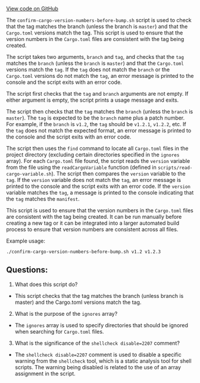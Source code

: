 [View code on GitHub](https://github.com/solana-labs/solana/blob/master/scripts/confirm-cargo-version-numbers-before-bump.sh)

The `confirm-cargo-version-numbers-before-bump.sh` script is used to check that the tag matches the branch (unless the branch is `master`) and that the `Cargo.toml` versions match the tag. This script is used to ensure that the version numbers in the `Cargo.toml` files are consistent with the tag being created. 

The script takes two arguments, `branch` and `tag`, and checks that the `tag` matches the `branch` (unless the `branch` is `master`) and that the `Cargo.toml` versions match the `tag`. If the `tag` does not match the `branch` or the `Cargo.toml` versions do not match the `tag`, an error message is printed to the console and the script exits with an error code.

The script first checks that the `tag` and `branch` arguments are not empty. If either argument is empty, the script prints a usage message and exits.

The script then checks that the `tag` matches the `branch` (unless the `branch` is `master`). The `tag` is expected to be the `branch` name plus a patch number. For example, if the `branch` is `v1.2`, the `tag` should be `v1.2.1`, `v1.2.2`, etc. If the `tag` does not match the expected format, an error message is printed to the console and the script exits with an error code.

The script then uses the `find` command to locate all `Cargo.toml` files in the project directory (excluding certain directories specified in the `ignores` array). For each `Cargo.toml` file found, the script reads the `version` variable from the file using the `readCargoVariable` function (defined in `scripts/read-cargo-variable.sh`). The script then compares the `version` variable to the `tag`. If the `version` variable does not match the `tag`, an error message is printed to the console and the script exits with an error code. If the `version` variable matches the `tag`, a message is printed to the console indicating that the `tag` matches the `manifest`.

This script is used to ensure that the version numbers in the `Cargo.toml` files are consistent with the tag being created. It can be run manually before creating a new tag or it can be integrated into a larger automated build process to ensure that version numbers are consistent across all files. 

Example usage:
```
./confirm-cargo-version-numbers-before-bump.sh v1.2 v1.2.3
```
## Questions: 
 1. What does this script do?
- This script checks that the tag matches the branch (unless branch is master) and the Cargo.toml versions match the tag.

2. What is the purpose of the `ignores` array?
- The `ignores` array is used to specify directories that should be ignored when searching for `Cargo.toml` files.

3. What is the significance of the `shellcheck disable=2207` comment?
- The `shellcheck disable=2207` comment is used to disable a specific warning from the `shellcheck` tool, which is a static analysis tool for shell scripts. The warning being disabled is related to the use of an array assignment in the script.